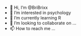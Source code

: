 - 👋 Hi, I’m @BriBrixx
- 👀 I’m interested in psychology
- 🌱 I’m currently learning R
- 💞️ I’m looking to collaborate on ...
- 📫 How to reach me ...

<!---
BriBrixx/BriBrixx is a ✨ special ✨ repository because its `README.md` (this file) appears on your GitHub profile.
You can click the Preview link to take a look at your changes.
--->
